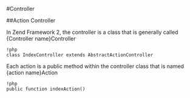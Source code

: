 #Controller



##Action Controller 

In Zend Framework 2, the controller is a class that is generally called {Controller name}Controller

	!php
	class IndexController extends AbstractActionController

Each action is a public method within the controller class that is named {action name}Action

	!php
	public function indexAction()

